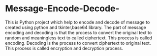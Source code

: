 # Message-Encode-Decode-
This is Python project which help to encode and decode of message to created using python and tkinter,base64 library. The part of message encoding and decoding is that the process to convert the original text to random and meaningless text to called ciphertext. This process is called encoding. Decoding is the process to convert ciphertext to original text. This process is called encryption and decryption process.
